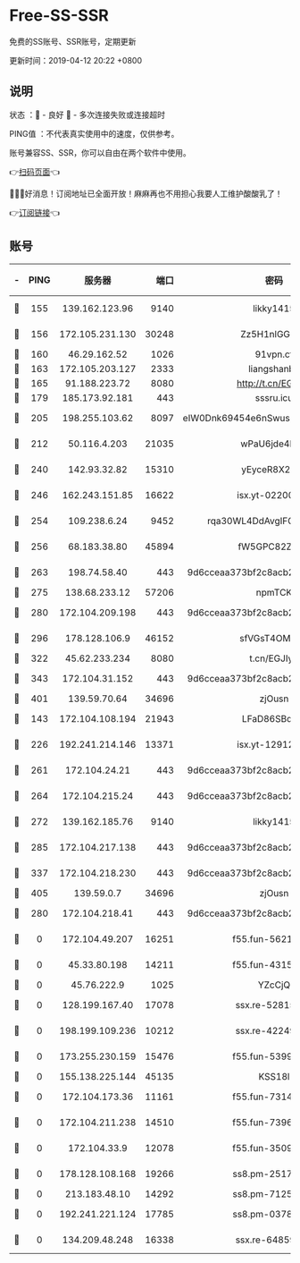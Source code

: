 # Free-SS-SSR

免费的SS账号、SSR账号，定期更新

更新时间：2019-04-12 20:22 +0800

## 说明

状态     ：🙂 - 良好 🙁 - 多次连接失败或连接超时

PING值   ：不代表真实使用中的速度，仅供参考。

账号兼容SS、SSR，你可以自由在两个软件中使用。

👉[扫码页面](https://liesauer.github.io/Free-SS-SSR/)👈

🎉🎉🎉好消息！订阅地址已全面开放！麻麻再也不用担心我要人工维护酸酸乳了！

👉[订阅链接](https://www.liesauer.net/yogurt/subscribe?ACCESS_TOKEN=DAYxR3mMaZAsaqUb)👈

## 账号

|-|PING|服务器|端口|密码|加密方式|区域|
|:----:|:----:|:-----:|-----:|:----:|:----:|:----:|
|🙂|155|139.162.123.96|9140|likky1415|aes-256-cfb|JP|
|🙂|156|172.105.231.130|30248|Zz5H1nlGGKHx|aes-256-cfb|JP|
|🙂|160|46.29.162.52|1026|91vpn.cf|rc4-md5|RU|
|🙂|163|172.105.203.127|2333|liangshanbo|chacha20|JP|
|🙂|165|91.188.223.72|8080|http://t.cn/EGJIyrl|rc4-md5|RU|
|🙂|179|185.173.92.181|443|sssru.icu|rc4-md5|RU|
|🙂|205|198.255.103.62|8097|eIW0Dnk69454e6nSwuspv9DmS201tQ0D|aes-256-cfb|US|
|🙂|212|50.116.4.203|21035|wPaU6jde4NZT|aes-256-cfb|US|
|🙂|240|142.93.32.82|15310|yEyceR8X2EVd|aes-256-cfb|GB|
|🙂|246|162.243.151.85|16622|isx.yt-02200546|aes-256-cfb|US|
|🙂|254|109.238.6.24|9452|rqa30WL4DdAvgIFG6Fs3znzTa|aes-256-cfb|FR|
|🙂|256|68.183.38.80|45894|fW5GPC82Z97G|aes-256-cfb|GB|
|🙂|263|198.74.58.40|443|9d6cceaa373bf2c8acb22e60b6a58be6|aes-256-cfb|US|
|🙂|275|138.68.233.12|57206|npmTCK|rc4-md5|US|
|🙂|280|172.104.209.198|443|9d6cceaa373bf2c8acb22e60b6a58be6|aes-256-cfb|US|
|🙂|296|178.128.106.9|46152|sfVGsT4OMxHC|aes-256-cfb|SG|
|🙂|322|45.62.233.234|8080|t.cn/EGJIyrl|rc4-md5|CA|
|🙂|343|172.104.31.152|443|9d6cceaa373bf2c8acb22e60b6a58be6|aes-256-cfb|US|
|🙂|401|139.59.70.64|34696|zjOusn|chacha20|IN|
|🙂|143|172.104.108.194|21943|LFaD86SBq2lY|aes-256-cfb|JP|
|🙂|226|192.241.214.146|13371|isx.yt-12912569|aes-256-cfb|US|
|🙂|261|172.104.24.21|443|9d6cceaa373bf2c8acb22e60b6a58be6|aes-256-cfb|US|
|🙂|264|172.104.215.24|443|9d6cceaa373bf2c8acb22e60b6a58be6|aes-256-cfb|US|
|🙂|272|139.162.185.76|9140|likky1415|aes-256-cfb|DE|
|🙂|285|172.104.217.138|443|9d6cceaa373bf2c8acb22e60b6a58be6|aes-256-cfb|US|
|🙂|337|172.104.218.230|443|9d6cceaa373bf2c8acb22e60b6a58be6|aes-256-cfb|US|
|🙂|405|139.59.0.7|34696|zjOusn|chacha20|IN|
|🙁|280|172.104.218.41|443|9d6cceaa373bf2c8acb22e60b6a58be6|aes-256-cfb|US|
|🙁|0|172.104.49.207|16251|f55.fun-56219821|aes-256-cfb|SG|
|🙁|0|45.33.80.198|14211|f55.fun-43151114|aes-256-cfb|US|
|🙁|0|45.76.222.9|1025|YZcCjQ|rc4-md5|JP|
|🙁|0|128.199.167.40|17078|ssx.re-52815592|aes-256-cfb|SG|
|🙁|0|198.199.109.236|10212|ssx.re-42249834|aes-256-cfb|US|
|🙁|0|173.255.230.159|15476|f55.fun-53994105|aes-256-cfb|US|
|🙁|0|155.138.225.144|45135|KSS18l|rc4-md5|US|
|🙁|0|172.104.173.36|11161|f55.fun-73141785|aes-256-cfb|SG|
|🙁|0|172.104.211.238|14510|f55.fun-73968171|aes-256-cfb|US|
|🙁|0|172.104.33.9|12078|f55.fun-35097379|aes-256-cfb|SG|
|🙁|0|178.128.108.168|19266|ss8.pm-25170314|aes-256-cfb|SG|
|🙁|0|213.183.48.10|14292|ss8.pm-71250889|rc4-md5|RU|
|🙁|0|192.241.221.124|17785|ss8.pm-03781993|aes-256-cfb|US|
|🙁|0|134.209.48.248|16338|ssx.re-64859691|aes-256-cfb|US|
